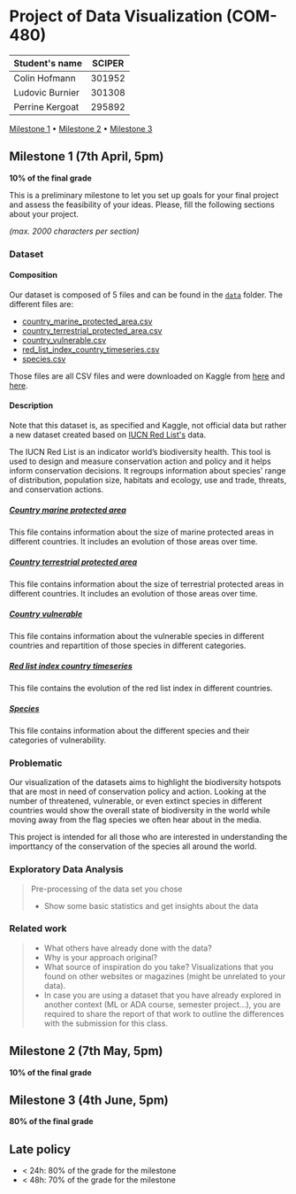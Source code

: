 # Project of Data Visualization (COM-480)

| Student's name  | SCIPER |
| --------------- | ------ |
| Colin Hofmann   | 301952 |
| Ludovic Burnier | 301308 |
| Perrine Kergoat | 295892 |

[Milestone 1](#milestone-1) • [Milestone 2](#milestone-2) • [Milestone 3](#milestone-3)

## Milestone 1 (7th April, 5pm)

**10% of the final grade**

This is a preliminary milestone to let you set up goals for your final project and assess the feasibility of your ideas.
Please, fill the following sections about your project.

*(max. 2000 characters per section)*

### Dataset

#### Composition

Our dataset is composed of 5 files and can be found in the [`data`](./data) folder. The different files are:
- [country_marine_protected_area.csv](./data/country_marine_protected_area.csv)
- [country_terrestrial_protected_area.csv](./data/country_terrestrial_protected_area.csv)
- [country_vulnerable.csv](./data/country_vulnerable.csv)
- [red_list_index_country_timeseries.csv](./data/red_list_index_country_timeseries.csv)
- [species.csv](./data/species.csv)
  
Those files are all CSV files and were downloaded on Kaggle from [here](https://www.kaggle.com/datasets/johnharshith/number-of-species-in-each-iucn-red-list-category) and [here](https://www.kaggle.com/datasets/sarthakvajpayee/global-species-extinction).

#### Description
Note that this dataset is, as specified and Kaggle, not official data but rather a new dataset created based on [IUCN Red List's](https://www.iucnredlist.org/) data.

The IUCN Red List is an indicator world’s biodiversity health. This tool is used to design and measure conservation action and policy and it helps inform conservation decisions. It regroups information about species’ range of distribution, population size, habitats and ecology, use and trade, threats, and conservation actions.

##### [Country marine protected area](./data/country_marine_protected_area.csv)
This file contains information about the size of marine protected areas in different countries. It includes
an evolution of those areas over time.

##### [Country terrestrial protected area](./data/country_terrestrial_protected_area.csv)
This file contains information about the size of terrestrial protected areas in different countries. It includes an evolution of those areas over time.

##### [Country vulnerable](./data/country_vulnerable.csv)
This file contains information about the vulnerable species in different countries and repartition of those species in different categories.

##### [Red list index country timeseries](./data/red_list_index_country_timeseries.csv)
This file contains the evolution of the red list index in different countries.

##### [Species](./data/species.csv)
This file contains information about the different species and their categories of vulnerability.


### Problematic

Our visualization of the datasets aims to highlight the biodiversity hotspots that are most in need of conservation policy and action. Looking at the number of threatened, vulnerable, or even extinct species in different countries would show the overall state of biodiversity in the world while moving away from the flag species we often hear about in the media. 

This project is intended for all those who are interested in understanding the importtancy of the conservation of the species all around the world. 

### Exploratory Data Analysis

> Pre-processing of the data set you chose
> - Show some basic statistics and get insights about the data

### Related work


> - What others have already done with the data?
> - Why is your approach original?
> - What source of inspiration do you take? Visualizations that you found on other websites or magazines (might be unrelated to your data).
> - In case you are using a dataset that you have already explored in another context (ML or ADA course, semester project...), you are required to share the report of that work to outline the differences with the submission for this class.

## Milestone 2 (7th May, 5pm)

**10% of the final grade**


## Milestone 3 (4th June, 5pm)

**80% of the final grade**


## Late policy

- < 24h: 80% of the grade for the milestone
- < 48h: 70% of the grade for the milestone

